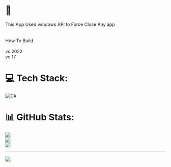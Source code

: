 # 💫 
This App Used windows API to Force Close Any app<br><br><br>How To Build<br><br>vs 2022 <br>vc 17


# 💻 Tech Stack:
![C#](https://img.shields.io/badge/c%23-%23239120.svg?style=for-the-badge&logo=csharp&logoColor=white)
# 📊 GitHub Stats:
![](https://github-readme-stats.vercel.app/api?username=Lolite-Go&theme=dark&hide_border=false&include_all_commits=false&count_private=false)<br/>
![](https://github-readme-streak-stats.herokuapp.com/?user=Lolite-Go&theme=dark&hide_border=false)<br/>
![](https://github-readme-stats.vercel.app/api/top-langs/?username=Lolite-Go&theme=dark&hide_border=false&include_all_commits=false&count_private=false&layout=compact)

---
[![](https://visitcount.itsvg.in/api?id=Lolite-Go&icon=0&color=0)](https://visitcount.itsvg.in)

